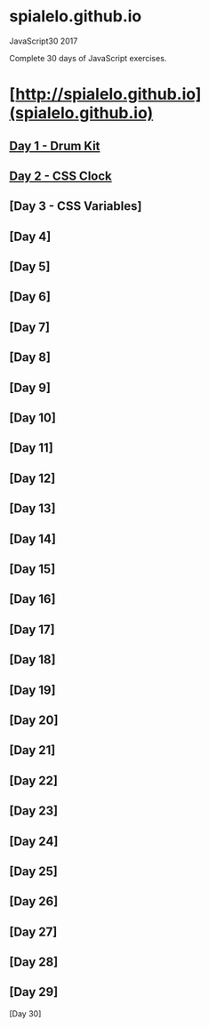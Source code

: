 # spialelo.github.io

JavaScript30 2017

Complete 30 days of JavaScript exercises.

[http://spialelo.github.io](spialelo.github.io)
===

[Day 1 - Drum Kit](http://spialelo.github.io/D1-Drumkit/index.html)
---

[Day 2 - CSS Clock](http://spialelo.github.io/D2-CSSnClock/index.html)
---

[Day 3 - CSS Variables]
---

[Day 4]
---

[Day 5]
---

[Day 6]
---

[Day 7]
---

[Day 8]
---

[Day 9]
---

[Day 10]
---

[Day 11]
---

[Day 12]
---

[Day 13]
---

[Day 14]
---

[Day 15]
---

[Day 16]
---

[Day 17]
---

[Day 18]
---

[Day 19]
---

[Day 20]
---

[Day 21]
---

[Day 22]
---

[Day 23]
---

[Day 24]
---

[Day 25]
---

[Day 26]
---

[Day 27]
---

[Day 28]
---

[Day 29]
---

[Day 30]
